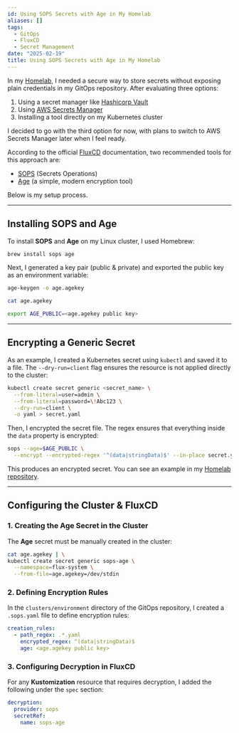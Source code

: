 ```yaml
---
id: Using SOPS Secrets with Age in My Homelab
aliases: []
tags:
  - GitOps
  - FluxCD
  - Secret Management
date: "2025-02-19"
title: Using SOPS Secrets with Age in My Homelab
---
```


In my [Homelab](https://github.com/FedericoSerini/homelab), I needed a secure way to store secrets without exposing plain credentials in my GitOps repository. After evaluating three options:

1. Using a secret manager like [Hashicorp Vault](https://www.vaultproject.io/)
2. Using [AWS Secrets Manager](https://aws.amazon.com/secrets-manager/?nc1=h_ls)
3. Installing a tool directly on my Kubernetes cluster

I decided to go with the third option for now, with plans to switch to AWS Secrets Manager later when I feel ready.

According to the official [FluxCD](https://fluxcd.io/flux/guides/mozilla-sops/) documentation, two recommended tools for this approach are:

- [SOPS](https://github.com/getsops/sops) (Secrets Operations)
- [Age](https://github.com/FiloSottile/age) (a simple, modern encryption tool)

Below is my setup process.

---

## Installing SOPS and Age

To install **SOPS** and **Age** on my Linux cluster, I used Homebrew:
```bash
brew install sops age
```

Next, I generated a key pair (public & private) and exported the public key as an environment variable:

```bash
age-keygen -o age.agekey

cat age.agekey

export AGE_PUBLIC=<age.agekey public key>
```

---

## Encrypting a Generic Secret

As an example, I created a Kubernetes secret using `kubectl` and saved it to a file. The `--dry-run=client` flag ensures the resource is not applied directly to the cluster:

```bash
kubectl create secret generic <secret_name> \
  --from-literal=user=admin \
  --from-literal=password=\!Abc123 \
  --dry-run=client \
  -o yaml > secret.yaml
```

Then, I encrypted the secret file. The regex ensures that everything inside the `data` property is encrypted:

```bash
sops --age=$AGE_PUBLIC \
  --encrypt --encrypted-regex '^(data|stringData)$' --in-place secret.yaml
```

This produces an encrypted secret. You can see an example in my [Homelab repository](https://github.com/FedericoSerini/homelab/blob/main/apps/staging/linkding/linkding-secret.yaml).

---
## Configuring the Cluster & FluxCD

### 1. Creating the Age Secret in the Cluster

The **Age** secret must be manually created in the cluster:

```bash
cat age.agekey | \
kubectl create secret generic sops-age \
  --namespace=flux-system \
  --from-file=age.agekey=/dev/stdin
```

### 2. Defining Encryption Rules

In the `clusters/environment` directory of the GitOps repository, I created a `.sops.yaml` file to define encryption rules:


```yaml 
creation_rules:
  - path_regex: .*.yaml
    encrypted_regex: ^(data|stringData)$
    age: <age.agekey public key>
```

### 3. Configuring Decryption in FluxCD

For any **Kustomization** resource that requires decryption, I added the following under the `spec` section:

```yaml
decryption:
  provider: sops
  secretRef:
    name: sops-age
```
